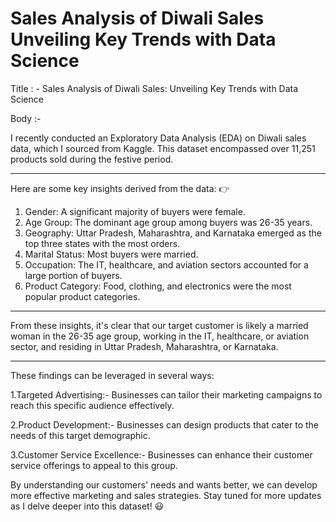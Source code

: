 # Sales Analysis of Diwali Sales Unveiling Key Trends with Data Science

Title : - Sales Analysis of Diwali Sales: Unveiling Key Trends with Data Science

Body :-

I recently conducted an Exploratory Data Analysis (EDA) on Diwali sales data, which I sourced from Kaggle. This dataset encompassed over 11,251 products sold during the festive period.

------------------------------------------------------------------------------------

Here are some key insights derived from the data: 👉 

1. Gender: A significant majority of buyers were female.
2. Age Group: The dominant age group among buyers was 26-35 years.
3. Geography: Uttar Pradesh, Maharashtra, and Karnataka emerged as the top three states with the most orders.
4. Marital Status: Most buyers were married.
5. Occupation: The IT, healthcare, and aviation sectors accounted for a large portion of buyers.
6. Product Category: Food, clothing, and electronics were the most popular product categories.
-----------------------------------------------------------------------------------

From these insights, it's clear that our target customer is likely a married woman in the 26-35 age group, working in the IT, healthcare, or aviation sector, and residing in Uttar Pradesh, Maharashtra, or Karnataka.

-----------------------------------------------------------------------------------

These findings can be leveraged in several ways:

1.Targeted Advertising:- Businesses can tailor their marketing campaigns to reach this specific audience effectively.

2.Product Development:- Businesses can design products that cater to the needs of this target demographic.

3.Customer Service Excellence:- Businesses can enhance their customer service offerings to appeal to this group.

By understanding our customers' needs and wants better, we can develop more effective marketing and sales strategies. Stay tuned for more updates as I delve deeper into this dataset! 😃 
